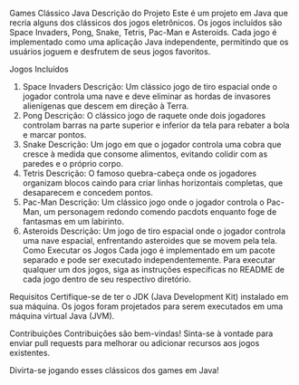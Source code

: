 
Games Clássico Java
Descrição do Projeto
Este é um projeto em Java que recria alguns dos clássicos dos jogos eletrônicos. Os jogos incluídos são Space Invaders, Pong, Snake, Tetris, Pac-Man e Asteroids. Cada jogo é implementado como uma aplicação Java independente, permitindo que os usuários joguem e desfrutem de seus jogos favoritos.

Jogos Incluídos
1. Space Invaders
Descrição: Um clássico jogo de tiro espacial onde o jogador controla uma nave e deve eliminar as hordas de invasores alienígenas que descem em direção à Terra.
2. Pong
Descrição: O clássico jogo de raquete onde dois jogadores controlam barras na parte superior e inferior da tela para rebater a bola e marcar pontos.
3. Snake
Descrição: Um jogo em que o jogador controla uma cobra que cresce à medida que consome alimentos, evitando colidir com as paredes e o próprio corpo.
4. Tetris
Descrição: O famoso quebra-cabeça onde os jogadores organizam blocos caindo para criar linhas horizontais completas, que desaparecem e concedem pontos.
5. Pac-Man
Descrição: Um clássico jogo onde o jogador controla o Pac-Man, um personagem redondo comendo pacdots enquanto foge de fantasmas em um labirinto.
6. Asteroids
Descrição: Um jogo de tiro espacial onde o jogador controla uma nave espacial, enfrentando asteroides que se movem pela tela.
Como Executar os Jogos
Cada jogo é implementado em um pacote separado e pode ser executado independentemente. Para executar qualquer um dos jogos, siga as instruções específicas no README de cada jogo dentro de seu respectivo diretório.

Requisitos
Certifique-se de ter o JDK (Java Development Kit) instalado em sua máquina. Os jogos foram projetados para serem executados em uma máquina virtual Java (JVM).

Contribuições
Contribuições são bem-vindas! Sinta-se à vontade para enviar pull requests para melhorar ou adicionar recursos aos jogos existentes.

Divirta-se jogando esses clássicos dos games em Java!




